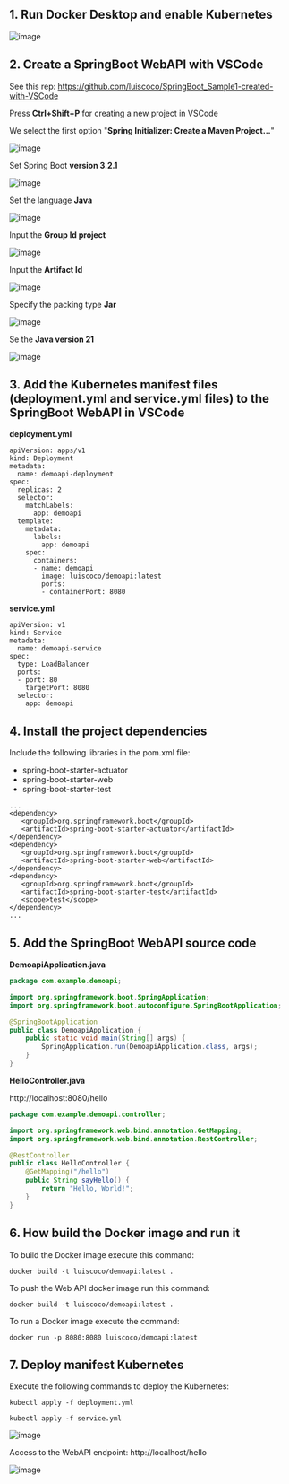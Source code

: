 ## 1. Run Docker Desktop and enable Kubernetes

![image](https://github.com/luiscoco/SpringBoot_Sample4-Deploy-WebAPI-to-LocalKubernetes/assets/32194879/75fad4f1-82dc-4edf-93b0-62d3547a2d23)

## 2. Create a SpringBoot WebAPI with VSCode

See this rep: https://github.com/luiscoco/SpringBoot_Sample1-created-with-VSCode

Press **Ctrl+Shift+P** for creating a new project in VSCode

We select the first option "**Spring Initializer: Create a Maven Project...**" 

![image](https://github.com/luiscoco/SpringBoot_Sample4-Deploy-WebAPI-to-LocalKubernetes/assets/32194879/43535475-48ff-4230-892f-78395b429184)

Set Spring Boot **version 3.2.1** 

![image](https://github.com/luiscoco/SpringBoot_Sample4-Deploy-WebAPI-to-LocalKubernetes/assets/32194879/6704a46b-c10e-445d-a498-a7cfa35a4d51)

Set the language **Java**

![image](https://github.com/luiscoco/SpringBoot_Sample4-Deploy-WebAPI-to-LocalKubernetes/assets/32194879/994b73a4-7378-4b03-8ec6-be699d5393c9)

Input the **Group Id project**

![image](https://github.com/luiscoco/SpringBoot_Sample4-Deploy-WebAPI-to-LocalKubernetes/assets/32194879/3b292fa8-a665-46ed-a570-13e3eff334c1)

Input the **Artifact Id**

![image](https://github.com/luiscoco/SpringBoot_Sample4-Deploy-WebAPI-to-LocalKubernetes/assets/32194879/c04d51ae-0eb0-45c0-a898-8ab4cef88469)

Specify the packing type **Jar**

![image](https://github.com/luiscoco/SpringBoot_Sample4-Deploy-WebAPI-to-LocalKubernetes/assets/32194879/c220c59e-29b8-4dba-b5fe-7660102ff89a)

Se the **Java version 21**

![image](https://github.com/luiscoco/SpringBoot_Sample4-Deploy-WebAPI-to-LocalKubernetes/assets/32194879/69f92e20-d5f6-4912-b388-e7dbc3bb08b6)

## 3. Add the Kubernetes manifest files (deployment.yml and service.yml files) to the SpringBoot WebAPI in VSCode

**deployment.yml**

```
apiVersion: apps/v1
kind: Deployment
metadata:
  name: demoapi-deployment
spec:
  replicas: 2
  selector:
    matchLabels:
      app: demoapi
  template:
    metadata:
      labels:
        app: demoapi
    spec:
      containers:
      - name: demoapi
        image: luiscoco/demoapi:latest
        ports:
        - containerPort: 8080
```

**service.yml**

```
apiVersion: v1
kind: Service
metadata:
  name: demoapi-service
spec:
  type: LoadBalancer
  ports:
  - port: 80
    targetPort: 8080
  selector:
    app: demoapi
```

## 4. Install the project dependencies 

Include the following libraries in the pom.xml file:

- spring-boot-starter-actuator
- spring-boot-starter-web
- spring-boot-starter-test

```
...
<dependency>
   <groupId>org.springframework.boot</groupId>
   <artifactId>spring-boot-starter-actuator</artifactId>
</dependency>
<dependency>
   <groupId>org.springframework.boot</groupId>
   <artifactId>spring-boot-starter-web</artifactId>
</dependency>
<dependency>
   <groupId>org.springframework.boot</groupId>
   <artifactId>spring-boot-starter-test</artifactId>
   <scope>test</scope>
</dependency>
...
```

## 5. Add the SpringBoot WebAPI source code

**DemoapiApplication.java**

```java
package com.example.demoapi;

import org.springframework.boot.SpringApplication;
import org.springframework.boot.autoconfigure.SpringBootApplication;

@SpringBootApplication
public class DemoapiApplication {
    public static void main(String[] args) {
        SpringApplication.run(DemoapiApplication.class, args);
    }
}
```

**HelloController.java**

http://localhost:8080/hello

```java
package com.example.demoapi.controller;

import org.springframework.web.bind.annotation.GetMapping;
import org.springframework.web.bind.annotation.RestController;

@RestController
public class HelloController {
    @GetMapping("/hello")
    public String sayHello() {
        return "Hello, World!";
    }
}
```

## 6. How build the Docker image and run it

To build the Docker image execute this command:

```
docker build -t luiscoco/demoapi:latest .
```

To push the Web API docker image run this command:

```
docker build -t luiscoco/demoapi:latest .
```

To run a Docker image execute the command:

```
docker run -p 8080:8080 luiscoco/demoapi:latest
```

## 7. Deploy manifest Kubernetes

Execute the following commands to deploy the Kubernetes:

```
kubectl apply -f deployment.yml
```

```
kubectl apply -f service.yml
```

![image](https://github.com/luiscoco/SpringBoot_Sample4-Deploy-WebAPI-to-LocalKubernetes/assets/32194879/0fc840d6-181a-40f4-be88-9b9a1889bcfb)

Access to the WebAPI endpoint: http://localhost/hello

![image](https://github.com/luiscoco/SpringBoot_Sample4-Deploy-WebAPI-to-LocalKubernetes/assets/32194879/2c6e554c-8dab-4c99-adb2-9ecfc82b108b)
